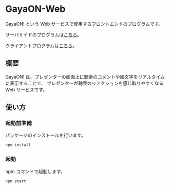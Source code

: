 # GayaON-Web

GayaON! という Web サービスで使用するフロントエンドのプログラムです。

サーバサイドのプログラムは[こちら](https://github.com/isso-719/gaya-on-server)。

クライアントプログラムは[こちら](https://github.com/isso-719/gaya-on-client)。

## 概要

GayaON! は、プレゼンターの画面上に聴衆のコメントや絵文字をリアルタイムに表示することで、
プレゼンターが聴衆のリアクションを感じ取りやすくなる Web サービスです。

## 使い方

### 起動前準備

パッケージのインストールを行います。

```bash
npm install
```

### 起動

npm コマンドで起動します。

```bash
npm start
```
